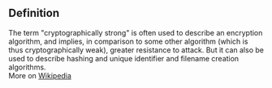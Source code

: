 ## Definition
The term "cryptographically strong" is often used to describe an encryption algorithm, and implies, in comparison to some other algorithm (which is thus cryptographically weak), greater resistance to attack. But it can also be used to describe hashing and unique identifier and filename creation algorithms.  
More on [Wikipedia](https://en.wikipedia.org/wiki/Strong_cryptography)